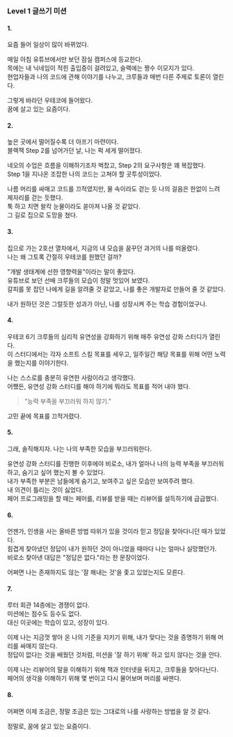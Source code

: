### Level 1 글쓰기 미션 

#### 1.

요즘 들어 일상이 많이 바뀌었다.   

매일 아침 유튜브에서만 보던 잠실 캠퍼스에 등교한다.    
목에는 내 닉네임이 적힌 출입증이 걸려있고, 슬랙에는 짱수 이모지가 있다.    
현업자들과 나의 코드에 관해 이야기를 나누고, 크루들과 매번 다른 주제로 토론이 열린다.   

그렇게 바라던 우테코에 들어왔다.   
꿈에 살고 있는 요즘이다.   

#### 2.

높은 곳에서 떨어질수록 더 아프기 마련이다.   
블랙잭 Step 2를 넘어가던 날, 나는 퍽 세게 떨어졌다.   

네오의 수업은 흐름을 이해하기조차 벅찼고, Step 2의 요구사항은 꽤 복잡했다.   
Step 1을 지나온 조잡한 나의 코드는 고쳐야 할 곳투성이었다.   

나름 머리를 싸매고 코드를 끄적였지만, 물 속이라도 걷는 듯 나의 걸음은 한없이 느려 제자리를 걷는 듯했다.   
툭 하고 치면 왈칵 눈물이라도 쏟아져 나올 것 같았다.   
그 길로 집으로 도망을 쳤다.   

#### 3.

집으로 가는 2호선 열차에서, 지금의 내 모습을 꿈꾸던 과거의 나를 떠올렸다.   
나는 왜 그토록 간절히 우테코를 원했던 걸까?    

"개발 생태계에 선한 영향력을"이라는 말이 좋았다.    
유튜브로 보던 선배 크루들의 모습이 정말 멋있어 보였다.    
갈피를 못 잡던 나에게 길을 알려줄 것 같았고, 나를 좋은 개발자로 만들어 줄 것 같았다.    

내가 원하던 것은 그럴듯한 성과가 아닌, 나를 성장시켜 주는 학습 경험이었구나.    

#### 4.

우테코 6기 크루들의 심리적 유연성을 강화하기 위해 매주 유연성 강화 스터디가 열린다.     
이 스터디에서는 각자 소프트 스킬 목표를 세우고, 일주일간 해당 목표를 위해 어떤 노력을 했는지를 이야기한다.    

나는 스스로를 충분히 유연한 사람이라고 생각했다.   
어쨌든, 유연성 강화 스터디를 해야 하기에 뭐라도 목표를 적어 내야 했다.    

> "능력 부족을 부끄러워 하지 않기."    

고민 끝에 목표를 끄적거렸다.    

#### 5.

그래, 솔직해지자. 나는 나의 부족한 모습을 부끄러워한다.    

유연성 강화 스터디를 진행한 이후에야 비로소, 내가 얼마나 나의 능력 부족을 부끄러워하고, 숨기고 싶어 했는지 볼 수 있었다.    
내가 부족한 부분은 남들에게 숨기고, 보여주고 싶은 모습만 보여주려 했다.     
내 의견이 틀리는 것이 싫었다.   
페어 프로그래밍을 할 때는 페어를, 리뷰를 받을 때는 리뷰어를 설득하기에 급급했다.    

#### 6.

언젠가, 인생을 사는 올바른 방법 따위가 있을 것이라 믿고 정답을 찾아다니던 때가 있었다.    
힘겹게 찾아냈던 정답이 내가 원하던 것이 아니었을 때마다 나는 얼마나 실망했던가.    
비로소 찾아낸 대답은 "정답은 없다."라는 한 문장이었다.   

어쩌면 나는 존재하지도 않는 '잘 해내는 것'을 좇고 있었는지도 모른다.    

#### 7.

루터 회관 14층에는 경쟁이 없다.     
미션에는 점수도 등수도 없다.     
대신 이곳에는 학습이 있고, 성장이 있다.    

이제 나는 지금껏 쌓아 온 나의 기준을 지키기 위해, 내가 맞다는 것을 증명하기 위해 머리를 싸매지 않는다.    
정답이 없다는 것을 배웠던 것처럼, 미션을 '잘 하기 위해' 하고 있지 않다는 것을 안다.    

이제 나는 리뷰어의 말을 이해하기 위해 책과 인터넷을 뒤지고, 크루들을 찾아다닌다.    
페어의 생각을 이해하기 위해 몇 번이고 다시 물어보며 머리를 싸맨다.    

#### 8.

어쩌면 이제 조금은, 정말 조금은 있는 그대로의 나를 사랑하는 방법을 알 것 같다.    

정말로, 꿈에 살고 있는 요즘이다.    
